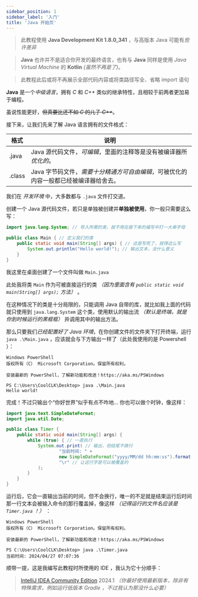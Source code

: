 ```yaml
---
sidebar_position: 1
sidebar_label: '入门'
title: 'Java 开始页'
---
```


> 此教程使用 **Java Development Kit 1.8.0_341** ，与高版本 Java 可能有*些许差异*

> **Java** 也许并不是适合你开发的最终语言，也有与 **Java** 同样是使用 *Java Virtual Machine* 的 **Kotlin** *(虽然不再是了)*。

> 此教程此后或将不再展示全部代码内容或将类路径写全、省略 import 语句

**Java** 是一个*中级语言*，拥有 *C* 和 *C++* 类似的继承特性，且相较于前两者更加易于编程。

虽说性能更好，~~但真要比还不如 *C* 的儿子 *C++*~~。

接下来，让我们先来了解 Java 语言拥有的文件格式：

| 格式     | 说明                                             |
|--------|------------------------------------------------|
| .java  | Java 源代码文件，*可编辑*，里面的注释等是没有被编译器所*优化的*。          |
| .class | Java 字节码文件，*需要十分精通方可自由编辑*，可被优化的内容一般都已经被编译器给舍去。 |

我们在 *开发环境* 中，大多数都与 ```.java``` 文件打交道。

创建一个 Java 源代码文件，若只是单独被创建并**单独被使用**，你一般只需要这么写：

```java
import java.lang.System; // 导入所需的类，就不用在接下来的编写中打一大串字母

public class Main { // 定义我们的类
    public static void main(String[] args) { // 这是写死了，就得这么写
        System.out.println("Hello world!"); // 输出文本，没什么意义
    }
}
```

我这里在桌面创建了一个文件叫做 ```Main.java```

此处我将类 ```Main``` 作为可被直接运行的类 *（因为里面含有 ```public static void main(String[] args);``` 方法）* 。

在这种情况下的类是十分局限的，只能调用 Java 自带的库，就比如我上面的代码就只使用到 ```java.lang.System``` 这个类，使用默认的输出流 *（默认是终端，就是你到时候运行的黑框框）* 并调用其中的输出方法。

那么只要我们*已经配置好了 Java 环境*，在你创建文件的文件夹下打开终端，运行 ```java .\Main.java``` ，应该就会与下方输出一样了（此处我使用的是 Powershell ）：

```
Windows PowerShell
版权所有（C） Microsoft Corporation。保留所有权利。

安装最新的 PowerShell，了解新功能和改进！https://aka.ms/PSWindows

PS C:\Users\CoolCLK\Desktop> java .\Main.java
Hello world!
```

完成！不过只输出个“你好世界”似乎有点不咋地... 你也可以做个时钟，像这样：

```java
import java.text.SimpleDateFormat;
import java.util.Date;

public class Timer {
    public static void main(String[] args) {
        while (true) { // 一直执行
            System.out.print( // 输出，但结尾不换行
                    "当前时间: " + 
                    new SimpleDateFormat("yyyy/MM/dd hh:mm:ss").format(new Date()) + // 格式化当前日期
                    "\r" // 让这行字是可以被覆盖的
            );
        }
    }
}
```

运行后，它会一直输出当前的时间，但不会换行，唯一的不足就是结束运行后时间那一行文本会被输入命令的那行覆盖掉，像这样 *（记得运行的文件名应该是 ```Timer.java``` ！）* ：

```
Windows PowerShell
版权所有（C） Microsoft Corporation。保留所有权利。

安装最新的 PowerShell，了解新功能和改进！https://aka.ms/PSWindows

PS C:\Users\CoolCLK\Desktop> java .\Timer.java
当前时间: 2024/04/27 07:07:36
```

顺带一提，这是我编写此教程时所使用的 IDE ，我认为它十分顺手：

> [IntelliJ IDEA Community Edition](https://www.jetbrains.com/zh-cn/idea/download/download-thanks.html?platform=windows&code=IIC) 2024.1 *（你最好使用最新版本，除非有特殊需求，例如运行低版本 Gradle ，不过我认为那没什么必要）*